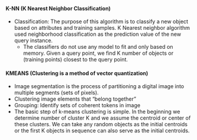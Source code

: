 #### K-NN (K Nearest Neighbor Classification)
- Classification: The purpose of this algorithm is to classify a new object based on attributes and training samples. K Nearest neighbor algorithm used neighborhood classification as the prediction value of the new query instance. 
  -  The classifiers do not use any model to fit and only based on memory. Given a query point, we find K number of objects or (training points) closest to the query point. 

#### KMEANS (Clustering is a method of vector quantization)
- Image segmentation is the process of partitioning a digital image into multiple segments (sets of pixels). 
- Clustering image elements that “belong together” 
- Grouping: Identify sets of coherent tokens in image 
- The basic step of k-means clustering is simple. In the beginning we determine number of cluster K and we assume the centroid or center of these clusters. We can take any random objects as the initial centroids or the first K objects in sequence can also serve as the initial centroids. 
